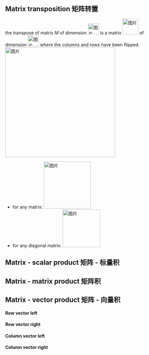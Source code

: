 ## Matrix transposition 矩阵转置
the transpose of matrix *M* of dimension <img width="35" alt="图片" src="https://user-images.githubusercontent.com/31954987/226236719-3fd90d9d-e830-4d0b-96c3-103fdf44d7b3.png"> is a matrix <img width="50" alt="图片" src="https://user-images.githubusercontent.com/31954987/226238392-3efea843-b9e2-4083-bd6f-cdaada59ec47.png"> of dimension <img width="35" alt="图片" src="https://user-images.githubusercontent.com/31954987/226237318-09d06105-a47f-43a8-a034-3aac4b12b256.png"> where the columns and rows have been flipped.
<img width="350" alt="图片" src="https://user-images.githubusercontent.com/31954987/226258643-7512c460-29e1-4cc9-9b1f-9855ed7106b2.png">

- for any matrix: <img width="150" alt="图片" src="https://user-images.githubusercontent.com/31954987/226259225-fc131e7d-b718-4dac-8ccd-ae046a8259af.png">
- for any diagonal matrix: <img width="120" alt="图片" src="https://user-images.githubusercontent.com/31954987/226259355-22ebce49-e1f9-4945-bb6b-3df63fa0b192.png">




## Matrix - scalar product 矩阵 - 标量积
## Matrix - matrix product 矩阵积
## Matrix - vector product 矩阵 - 向量积
#### Row vector left
#### Row vector right
#### Column vector left
#### Column vector right
